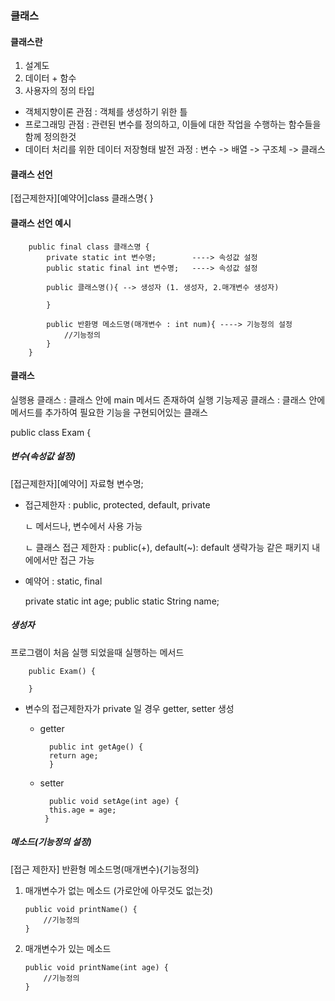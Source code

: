 ### 클래스

#### 클래스란

1. 설계도
2. 데이터 + 함수
3. 사용자의 정의 타입

- 객체지향이론 관점 : 객체를 생성하기 위한 틀
- 프로그래밍 관점 : 관련된 변수를 정의하고, 이들에 대한 작업을 수행하는 함수들을 함께 정의한것
- 데이터 처리를 위한 데이터 저장형태 발전 과정 : 변수 -> 배열 -> 구조체 -> 클래스

#### 클래스 선언

[접근제한자][예약어]class 클래스명{
}

#### 클래스 선언 예시

        public final class 클래스명 {
            private static int 변수명;        ----> 속성값 설정
            public static final int 변수명;   ----> 속성값 설정

            public 클래스명(){ --> 생성자 (1. 생성자, 2.매개변수 생성자)

            }

            public 반환명 메소드명(매개변수 : int num){ ----> 기능정의 설정
                //기능정의
            }
        }

#### 클래스

실행용 클래스 : 클래스 안에 main 메서드 존재하여 실행
기능제공 클래스 : 클래스 안에 메서드를 추가하여 필요한 기능을 구현되어있는 클래스

public class Exam {

##### 변수(속성값 설정)

[접근제한자][예약어] 자료형 변수명;

- 접근제한자 : public, protected, default, private

  ㄴ 메서드나, 변수에서 사용 가능
  
  ㄴ 클래스 접근 제한자 : public(+), default(~): default 생략가능 같은 패키지 내에에서만 접근 가능

- 예약어 : static, final

  private static int age;
  public static String name;

##### 생성자

프로그램이 처음 실행 되었을때 실행하는 메서드

        public Exam() {

        }

- 변수의 접근제한자가 private 일 경우 getter, setter 생성

  - getter

          public int getAge() {
          return age;
          }

  - setter

          public void setAge(int age) {
          this.age = age;
         }

##### 메소드(기능정의 설정)

[접근 제한자] 반환형 메소드명(매개변수){기능정의}

1.  매개변수가 없는 메소드 (가로안에 아무것도 없는것)

        public void printName() {
            //기능정의
        }

2.  매개변수가 있는 메소드

        public void printName(int age) {
            //기능정의
        }
